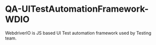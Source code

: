 # QA-UITestAutomationFramework-WDIO
WebdriverIO is JS based UI Test automation  framework used by Testing team.
